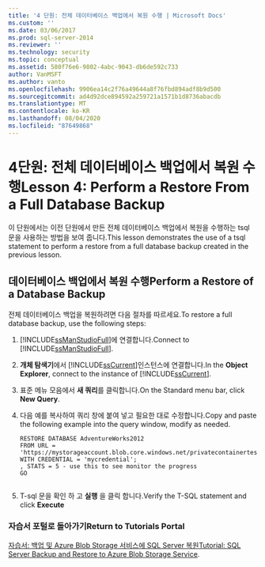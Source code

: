 ```yaml
---
title: '4 단원: 전체 데이터베이스 백업에서 복원 수행 | Microsoft Docs'
ms.custom: ''
ms.date: 03/06/2017
ms.prod: sql-server-2014
ms.reviewer: ''
ms.technology: security
ms.topic: conceptual
ms.assetid: 580f76e6-9802-4abc-9043-db6de592c733
author: VanMSFT
ms.author: vanto
ms.openlocfilehash: 9906ea14c2f76a49644a8f76fbd894adf8b9d500
ms.sourcegitcommit: ad4d92dce894592a259721a1571b1d8736abacdb
ms.translationtype: MT
ms.contentlocale: ko-KR
ms.lasthandoff: 08/04/2020
ms.locfileid: "87649868"
---
```

# <a name="lesson-4-perform-a-restore-from-a-full-database-backup"></a><span data-ttu-id="3b6fa-102">4단원: 전체 데이터베이스 백업에서 복원 수행</span><span class="sxs-lookup"><span data-stu-id="3b6fa-102">Lesson 4: Perform a Restore From a Full Database Backup</span></span>
  <span data-ttu-id="3b6fa-103">이 단원에서는 이전 단원에서 만든 전체 데이터베이스 백업에서 복원을 수행하는 tsql 문을 사용하는 방법을 보여 줍니다.</span><span class="sxs-lookup"><span data-stu-id="3b6fa-103">This lesson demonstrates the use of a tsql statement to perform a restore from a full database backup created in the previous lesson.</span></span>  
  
## <a name="perform-a-restore-of-a-database-backup"></a><span data-ttu-id="3b6fa-104">데이터베이스 백업에서 복원 수행</span><span class="sxs-lookup"><span data-stu-id="3b6fa-104">Perform a Restore of a Database Backup</span></span>  
 <span data-ttu-id="3b6fa-105">전체 데이터베이스 백업을 복원하려면 다음 절차를 따르세요.</span><span class="sxs-lookup"><span data-stu-id="3b6fa-105">To restore a full database backup, use the following steps:</span></span>  
  
1.  <span data-ttu-id="3b6fa-106">[!INCLUDE[ssManStudioFull](../includes/ssmanstudiofull-md.md)]에 연결합니다.</span><span class="sxs-lookup"><span data-stu-id="3b6fa-106">Connect to [!INCLUDE[ssManStudioFull](../includes/ssmanstudiofull-md.md)].</span></span>  
  
2.  <span data-ttu-id="3b6fa-107">**개체 탐색기**에서 [!INCLUDE[ssCurrent](../includes/sscurrent-md.md)]인스턴스에 연결합니다.</span><span class="sxs-lookup"><span data-stu-id="3b6fa-107">In the **Object Explorer**, connect to the instance of [!INCLUDE[ssCurrent](../includes/sscurrent-md.md)].</span></span>  
  
3.  <span data-ttu-id="3b6fa-108">표준 메뉴 모음에서 **새 쿼리**를 클릭합니다.</span><span class="sxs-lookup"><span data-stu-id="3b6fa-108">On the Standard menu bar, click **New Query**.</span></span>  
  
4.  <span data-ttu-id="3b6fa-109">다음 예를 복사하여 쿼리 창에 붙여 넣고 필요한 대로 수정합니다.</span><span class="sxs-lookup"><span data-stu-id="3b6fa-109">Copy and paste the following example into the query window, modify as needed.</span></span>  
  
    ```  
    RESTORE DATABASE AdventureWorks2012   
    FROM URL = 'https://mystorageaccount.blob.core.windows.net/privatecontainertest/AdventureWorks2012.bak'   
    WITH CREDENTIAL = 'mycredential';  
    , STATS = 5 - use this to see monitor the progress  
    GO  
  
    ```  
  
5.  <span data-ttu-id="3b6fa-110">T-sql 문을 확인 하 고 **실행** 을 클릭 합니다.</span><span class="sxs-lookup"><span data-stu-id="3b6fa-110">Verify the T-SQL statement and click **Execute**</span></span>  
  
### <a name="return-to-tutorials-portal"></a><span data-ttu-id="3b6fa-111">자습서 포털로 돌아가기</span><span class="sxs-lookup"><span data-stu-id="3b6fa-111">Return to Tutorials Portal</span></span>  
 <span data-ttu-id="3b6fa-112">[자습서: 백업 및 Azure Blob Storage 서비스에 SQL Server 복원](../relational-databases/tutorial-sql-server-backup-and-restore-to-azure-blob-storage-service.md)</span><span class="sxs-lookup"><span data-stu-id="3b6fa-112">[Tutorial: SQL Server Backup and Restore to Azure Blob Storage Service](../relational-databases/tutorial-sql-server-backup-and-restore-to-azure-blob-storage-service.md).</span></span>  
  
  
